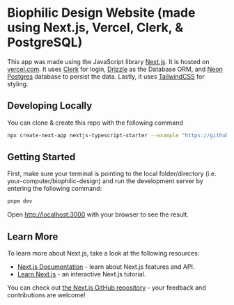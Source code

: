 # Biophilic Design Website (made using Next.js, Vercel, Clerk, & PostgreSQL)

This app was made using the JavaScript library [Next.js](https://nextjs.org/). It is hosted on [vercel.com](https://vercel.com). It uses [Clerk](https://clerk.com/) for login, [Drizzle](https://orm.drizzle.team) as the Database ORM, and [Neon Postgres](https://vercel.com/postgres) database to persist the data. Lastly, it uses [TailwindCSS](https://tailwindcss.com/) for styling.

## Developing Locally

You can clone & create this repo with the following command

```bash
npx create-next-app nextjs-typescript-starter --example "https://github.com/vercel/nextjs-postgres-auth-starter"
```

## Getting Started

First, make sure your terminal is pointing to the local folder/directory (i.e. your-computer/biophilic-design) and run the development server by entering the following command:

```bash
pnpm dev
```

Open [http://localhost:3000](http://localhost:3000) with your browser to see the result.

## Learn More

To learn more about Next.js, take a look at the following resources:

- [Next.js Documentation](https://nextjs.org/docs) - learn about Next.js features and API.
- [Learn Next.js](https://nextjs.org/learn) - an interactive Next.js tutorial.

You can check out [the Next.js GitHub repository](https://github.com/vercel/next.js/) - your feedback and contributions are welcome!
